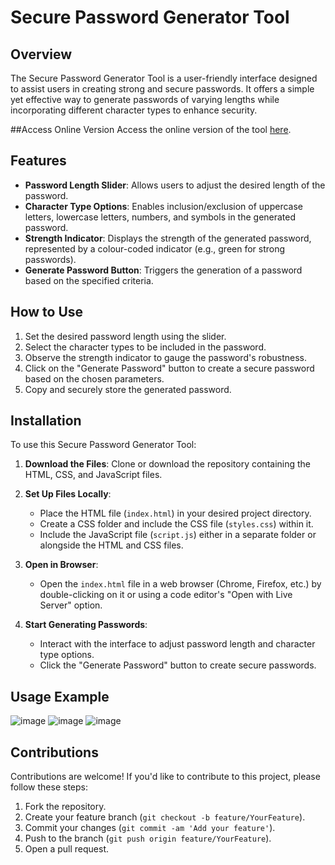 # Secure Password Generator Tool

## Overview
The Secure Password Generator Tool is a user-friendly interface designed to assist users in creating strong and secure passwords. It offers a simple yet effective way to generate passwords of varying lengths while incorporating different character types to enhance security.

##Access Online Version
Access the online version of the tool [here](https://udaykiran6463.github.io/Password-Generator/).

## Features
- **Password Length Slider**: Allows users to adjust the desired length of the password.
- **Character Type Options**: Enables inclusion/exclusion of uppercase letters, lowercase letters, numbers, and symbols in the generated password.
- **Strength Indicator**: Displays the strength of the generated password, represented by a colour-coded indicator (e.g., green for strong passwords).
- **Generate Password Button**: Triggers the generation of a password based on the specified criteria.


## How to Use
1. Set the desired password length using the slider.
2. Select the character types to be included in the password.
3. Observe the strength indicator to gauge the password's robustness.
4. Click on the "Generate Password" button to create a secure password based on the chosen parameters.
5. Copy and securely store the generated password.

## Installation
To use this Secure Password Generator Tool:

1. **Download the Files**: Clone or download the repository containing the HTML, CSS, and JavaScript files.

2. **Set Up Files Locally**:
   - Place the HTML file (`index.html`) in your desired project directory.
   - Create a CSS folder and include the CSS file (`styles.css`) within it.
   - Include the JavaScript file (`script.js`) either in a separate folder or alongside the HTML and CSS files.

3. **Open in Browser**:
   - Open the `index.html` file in a web browser (Chrome, Firefox, etc.) by double-clicking on it or using a code editor's "Open with Live Server" option.

4. **Start Generating Passwords**:
   - Interact with the interface to adjust password length and character type options.
   - Click the "Generate Password" button to create secure passwords.

## Usage Example
![image](https://github.com/udaykiran6463/Password-Generator/assets/139199158/4513ad82-f393-485a-b523-bdfc8c443940)
![image](https://github.com/udaykiran6463/Password-Generator/assets/139199158/632dd5af-aaa3-4af3-a3a6-ecf687605d54)
![image](https://github.com/udaykiran6463/Password-Generator/assets/139199158/616e783a-4ffd-435d-807f-99d2e354fd5d)

## Contributions
Contributions are welcome! If you'd like to contribute to this project, please follow these steps:
1. Fork the repository.
2. Create your feature branch (`git checkout -b feature/YourFeature`).
3. Commit your changes (`git commit -am 'Add your feature'`).
4. Push to the branch (`git push origin feature/YourFeature`).
5. Open a pull request.

